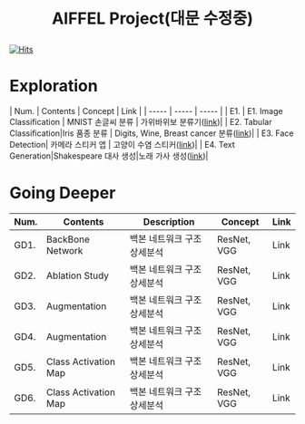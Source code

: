 # <p align="center"> AIFFEL Project(대문 수정중) </p>

[![Hits](https://hits.seeyoufarm.com/api/count/incr/badge.svg?url=https%3A%2F%2Fgithub.com%2Fmuseonghwang%2FAIFFEL-project&count_bg=%2379C83D&title_bg=%23555555&icon=&icon_color=%23E7E7E7&title=hits&edge_flat=false)](https://hits.seeyoufarm.com)


# Exploration

| Num. | Contents | Concept | Link |
| ----- | ----- | ----- |
| E1. | E1. Image Classification | MNIST 손글씨 분류 | 가위바위보 분류기([link](https://github.com/museonghwang/AIFFEL-project/blob/master/Exploration_01/RockPaperScissor.ipynb))|
| E2. Tabular Classification|Iris 품종 분류 | Digits, Wine, Breast cancer 분류([link](https://github.com/museonghwang/AIFFEL-project/blob/master/Exploration_02/sklearn_toy_dataset_classifier.ipynb))|
| E3. Face Detection| 카메라 스티커 앱 | 고양이 수염 스티커([link](https://github.com/museonghwang/AIFFEL-project/blob/master/Exploration_03/Cat_Sticker.ipynb))|
| E4. Text Generation|Shakespeare 대사 생성|노래 가사 생성([link](https://github.com/museonghwang/AIFFEL-project/blob/master/Exploration_04/lyricist.ipynb))|


# Going Deeper

| Num. | Contents | Description | Concept | Link |
| ----- | ----- | ----- | ----- | ----- |
| GD1. | BackBone Network | 백본 네트워크 구조 상세분석 | ResNet, VGG | Link |
| GD2. | Ablation Study | 백본 네트워크 구조 상세분석 | ResNet, VGG | Link |
| GD3. | Augmentation | 백본 네트워크 구조 상세분석 | ResNet, VGG | Link |
| GD4. | Augmentation | 백본 네트워크 구조 상세분석 | ResNet, VGG | Link |
| GD5. | Class Activation Map | 백본 네트워크 구조 상세분석 | ResNet, VGG | Link |
| GD6. | Class Activation Map | 백본 네트워크 구조 상세분석 | ResNet, VGG | Link |
